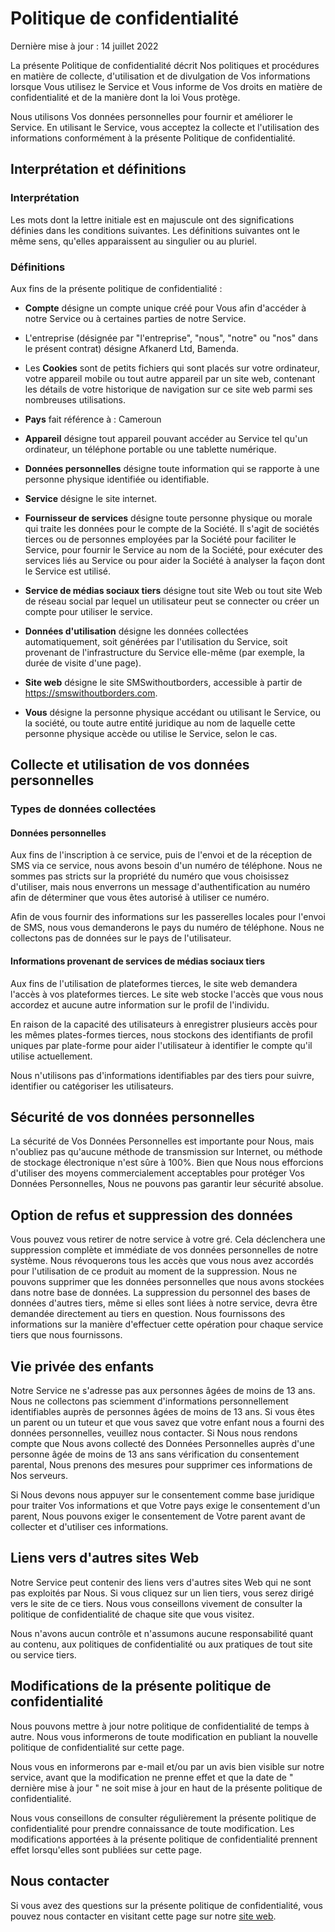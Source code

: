 # Politique de confidentialité

Dernière mise à jour : 14 juillet 2022

La présente Politique de confidentialité décrit Nos politiques et procédures en matière de collecte, d'utilisation et de divulgation de Vos informations lorsque Vous utilisez le Service et Vous informe de Vos droits en matière de confidentialité et de la manière dont la loi Vous protège.

Nous utilisons Vos données personnelles pour fournir et améliorer le Service. En utilisant le Service, vous acceptez la collecte et l'utilisation des informations conformément à la présente Politique de confidentialité.

## Interprétation et définitions

### Interprétation

Les mots dont la lettre initiale est en majuscule ont des significations définies dans les conditions suivantes. Les définitions suivantes ont le même sens, qu'elles apparaissent au singulier ou au pluriel.

### Définitions

Aux fins de la présente politique de confidentialité :

- **Compte** désigne un compte unique créé pour Vous afin d'accéder à notre Service ou à certaines parties de notre Service.

- L'entreprise (désignée par "l'entreprise", "nous", "notre" ou "nos" dans le présent contrat) désigne Afkanerd Ltd, Bamenda.

- Les **Cookies** sont de petits fichiers qui sont placés sur votre ordinateur, votre appareil mobile ou tout autre appareil par un site web, contenant les détails de votre historique de navigation sur ce site web parmi ses nombreuses utilisations.

- **Pays** fait référence à : Cameroun

- **Appareil** désigne tout appareil pouvant accéder au Service tel qu'un ordinateur, un téléphone portable ou une tablette numérique.

- **Données personnelles** désigne toute information qui se rapporte à une personne physique identifiée ou identifiable.

- **Service** désigne le site internet.

- **Fournisseur de services** désigne toute personne physique ou morale qui traite les données pour le compte de la Société. Il s'agit de sociétés tierces ou de personnes employées par la Société pour faciliter le Service, pour fournir le Service au nom de la Société, pour exécuter des services liés au Service ou pour aider la Société à analyser la façon dont le Service est utilisé.

- **Service de médias sociaux tiers** désigne tout site Web ou tout site Web de réseau social par lequel un utilisateur peut se connecter ou créer un compte pour utiliser le service.

- **Données d'utilisation** désigne les données collectées automatiquement, soit générées par l'utilisation du Service, soit provenant de l'infrastructure du Service elle-même (par exemple, la durée de visite d'une page).

- **Site web** désigne le site SMSwithoutborders, accessible à partir de <https://smswithoutborders.com>.

- **Vous** désigne la personne physique accédant ou utilisant le Service, ou la société, ou toute autre entité juridique au nom de laquelle cette personne physique accède ou utilise le Service, selon le cas.

## Collecte et utilisation de vos données personnelles

### Types de données collectées

#### Données personnelles

Aux fins de l'inscription à ce service, puis de l'envoi et de la réception de SMS via ce service, nous avons besoin d'un numéro de téléphone. Nous ne sommes pas stricts sur la propriété du numéro que vous choisissez d'utiliser, mais nous enverrons un message d'authentification au numéro afin de déterminer que vous êtes autorisé à utiliser ce numéro.

Afin de vous fournir des informations sur les passerelles locales pour l'envoi de SMS, nous vous demanderons le pays du numéro de téléphone. Nous ne collectons pas de données sur le pays de l'utilisateur.

#### Informations provenant de services de médias sociaux tiers

Aux fins de l'utilisation de plateformes tierces, le site web demandera l'accès à vos plateformes tierces. Le site web stocke l'accès que vous nous accordez et aucune autre information sur le profil de l'individu.

En raison de la capacité des utilisateurs à enregistrer plusieurs accès pour les mêmes plates-formes tierces, nous stockons des identifiants de profil uniques par plate-forme pour aider l'utilisateur à identifier le compte qu'il utilise actuellement.

Nous n'utilisons pas d'informations identifiables par des tiers pour suivre, identifier ou catégoriser les utilisateurs.

## Sécurité de vos données personnelles

La sécurité de Vos Données Personnelles est importante pour Nous, mais n'oubliez pas qu'aucune méthode de transmission sur Internet, ou méthode de stockage électronique n'est sûre à 100%. Bien que Nous nous efforcions d'utiliser des moyens commercialement acceptables pour protéger Vos Données Personnelles, Nous ne pouvons pas garantir leur sécurité absolue.

## Option de refus et suppression des données

Vous pouvez vous retirer de notre service à votre gré. Cela déclenchera une suppression complète et immédiate de vos données personnelles de notre système. Nous révoquerons tous les accès que vous nous avez accordés pour l'utilisation de ce produit au moment de la suppression. Nous ne pouvons supprimer que les données personnelles que nous avons stockées dans notre base de données. La suppression du personnel des bases de données d'autres tiers, même si elles sont liées à notre service, devra être demandée directement au tiers en question. Nous fournissons des informations sur la manière d'effectuer cette opération pour chaque service tiers que nous fournissons.

## Vie privée des enfants

Notre Service ne s'adresse pas aux personnes âgées de moins de 13 ans. Nous ne collectons pas sciemment d'informations personnellement identifiables auprès de personnes âgées de moins de 13 ans. Si vous êtes un parent ou un tuteur et que vous savez que votre enfant nous a fourni des données personnelles, veuillez nous contacter. Si Nous nous rendons compte que Nous avons collecté des Données Personnelles auprès d'une personne âgée de moins de 13 ans sans vérification du consentement parental, Nous prenons des mesures pour supprimer ces informations de Nos serveurs.

Si Nous devons nous appuyer sur le consentement comme base juridique pour traiter Vos informations et que Votre pays exige le consentement d'un parent, Nous pouvons exiger le consentement de Votre parent avant de collecter et d'utiliser ces informations.

## Liens vers d'autres sites Web

Notre Service peut contenir des liens vers d'autres sites Web qui ne sont pas exploités par Nous. Si vous cliquez sur un lien tiers, vous serez dirigé vers le site de ce tiers. Nous vous conseillons vivement de consulter la politique de confidentialité de chaque site que vous visitez.

Nous n'avons aucun contrôle et n'assumons aucune responsabilité quant au contenu, aux politiques de confidentialité ou aux pratiques de tout site ou service tiers.

## Modifications de la présente politique de confidentialité

Nous pouvons mettre à jour notre politique de confidentialité de temps à autre. Nous vous informerons de toute modification en publiant la nouvelle politique de confidentialité sur cette page.

Nous vous en informerons par e-mail et/ou par un avis bien visible sur notre service, avant que la modification ne prenne effet et que la date de " dernière mise à jour " ne soit mise à jour en haut de la présente politique de confidentialité.

Nous vous conseillons de consulter régulièrement la présente politique de confidentialité pour prendre connaissance de toute modification. Les modifications apportées à la présente politique de confidentialité prennent effet lorsqu'elles sont publiées sur cette page.

## Nous contacter

Si vous avez des questions sur la présente politique de confidentialité, vous pouvez nous contacter en visitant cette page sur notre [site web](https://smswithoutborders.com/contact-us).

